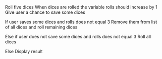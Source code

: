 Roll five dices
When dices are rolled the variable rolls should increase by 1
Give user a chance to save some dices

If user saves some dices and rolls does not equal 3
    Remove them from list of all dices and roll remaining dices

Else if user does not save some dices and rolls does not equal 3
    Roll all dices

Else
    Display result
